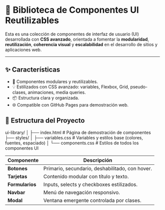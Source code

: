 # 🎨 Biblioteca de Componentes UI Reutilizables

Esta es una colección de componentes de interfaz de usuario (UI) desarrollada con **CSS avanzado**, orientada a fomentar la **modularidad**, **reutilización**, **coherencia visual** y **escalabilidad** en el desarrollo de sitios y aplicaciones web.

---

## ✨ Características

- 🎯 Componentes modulares y reutilizables.
- 💡 Estilizados con CSS avanzado: variables, Flexbox, Grid, pseudo-clases, animaciones, media queries.
- 📦 Estructura clara y organizada.
- 🌐 Compatible con GitHub Pages para demostración web.


## 📁 Estructura del Proyecto
ui-library/
│
├── index.html                # Página de demostración de componentes
├── styles/
│   ├── variables.css         # Variables y estilos base (colores, fuentes, espaciado)
│   └── components.css        # Estilos de todos los componentes UI

| Componente      | Descripción                                     |
| --------------- | ----------------------------------------------- |
| **Botones**     | Primario, secundario, deshabilitado, con hover. |
| **Tarjetas**    | Contenido modular con título y texto.           |
| **Formularios** | Inputs, selects y checkboxes estilizados.       |
| **Navbar**      | Menú de navegación responsivo.                  |
| **Modal**       | Ventana emergente controlada por clases.        |
